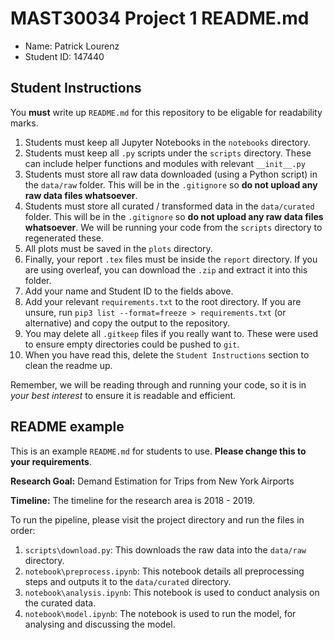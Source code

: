 # MAST30034 Project 1 README.md
- Name: Patrick Lourenz
- Student ID: 147440

## Student Instructions
You **must** write up `README.md` for this repository to be eligable for readability marks.

1. Students must keep all Jupyter Notebooks in the `notebooks` directory.
2. Students must keep all `.py` scripts under the `scripts` directory. These can include helper functions and modules with relevant `__init__.py`
3. Students must store all raw data downloaded (using a Python script) in the `data/raw` folder. This will be in the `.gitignore` so **do not upload any raw data files whatsoever**.
4. Students must store all curated / transformed data in the `data/curated` folder. This will be in the `.gitignore` so **do not upload any raw data files whatsoever**. We will be running your code from the `scripts` directory to regenerated these.
5. All plots must be saved in the `plots` directory.
6. Finally, your report `.tex` files must be inside the `report` directory. If you are using overleaf, you can download the `.zip` and extract it into this folder.
7. Add your name and Student ID to the fields above.
8. Add your relevant `requirements.txt` to the root directory. If you are unsure, run `pip3 list --format=freeze > requirements.txt` (or alternative) and copy the output to the repository.
9. You may delete all `.gitkeep` files if you really want to. These were used to ensure empty directories could be pushed to `git`.
10. When you have read this, delete the `Student Instructions` section to clean the readme up.

Remember, we will be reading through and running your code, so it is in _your best interest_ to ensure it is readable and efficient.

## README example
This is an example `README.md` for students to use. **Please change this to your requirements**.

**Research Goal:** Demand Estimation for Trips from New York Airports

**Timeline:** The timeline for the research area is 2018 - 2019.

To run the pipeline, please visit the project directory and run the files in order:
1. `scripts\download.py`: This downloads the raw data into the `data/raw` directory.
2. `notebook\preprocess.ipynb`: This notebook details all preprocessing steps and outputs it to the `data/curated` directory.
3. `notebook\analysis.ipynb`: This notebook is used to conduct analysis on the curated data.
4. `notebook\model.ipynb`: The notebook is used to run the model, for analysing and discussing the model.

